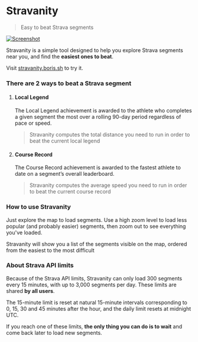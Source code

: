 # Stravanity

> Easy to beat Strava segments

[![Screenshot](https://i.imgur.com/fetPVQg.png)](https://stravanity.boris.sh/)

Stravanity is a simple tool designed to help you explore Strava segments near you, and find the **easiest ones to beat**.

Visit [stravanity.boris.sh](https://stravanity.boris.sh/) to try it.

### There are 2 ways to beat a Strava segment

1.  #### Local Legend

    The Local Legend achievement is awarded to the athlete who completes a given segment the most over a rolling 90-day period regardless of pace or speed.

    > Stravanity computes the total distance you need to run in order to beat the current local legend

2.  #### Course Record

    The Course Record achievement is awarded to the fastest athlete to date on a segment’s overall leaderboard.

    > Stravanity computes the average speed you need to run in order to beat the current course record

### How to use Stravanity

Just explore the map to load segments. Use a high zoom level to load less popular (and probably easier) segments, then zoom out to see everything you've loaded.

Stravanity will show you a list of the segments visible on the map, ordered from the easiest to the most difficult

### About Strava API limits

Because of the Strava API limits, Stravanity can only load 300 segments every 15 minutes, with up to 3,000 segments per day. These limits are shared **by all users**.

The 15-minute limit is reset at natural 15-minute intervals corresponding to 0, 15, 30 and 45 minutes after the hour, and the daily limit resets at midnight UTC.

If you reach one of these limits, **the only thing you can do is to wait** and come back later to load new segments.
